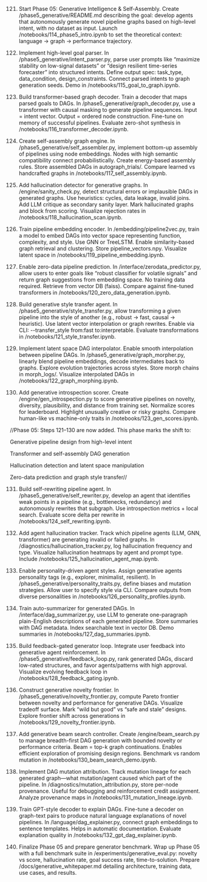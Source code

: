 121. Start Phase 05: Generative Intelligence & Self-Assembly.
Create /phase5_generative/README.md describing the goal: develop agents that autonomously generate novel pipeline graphs based on high-level intent, with no dataset as input. Launch /notebooks/114_phase5_intro.ipynb to set the theoretical context: language → graph → performance trajectory.

122. Implement high-level goal parser.
In /phase5_generative/intent_parser.py, parse user prompts like “maximize stability on low-signal datasets” or “design resilient time-series forecaster” into structured intents. Define output spec: task_type, data_condition, design_constraints. Connect parsed intents to graph generation seeds. Demo in /notebooks/115_goal_to_graph.ipynb.

123. Build transformer-based graph decoder.
Train a decoder that maps parsed goals to DAGs. In /phase5_generative/graph_decoder.py, use a transformer with causal masking to generate pipeline sequences. Input = intent vector. Output = ordered node construction. Fine-tune on memory of successful pipelines. Evaluate zero-shot synthesis in /notebooks/116_transformer_decoder.ipynb.

124. Create self-assembly graph engine.
In /phase5_generative/self_assembler.py, implement bottom-up assembly of pipelines using node embeddings. Nodes with high semantic compatibility connect probabilistically. Create energy-based assembly rules. Store assembled DAGs in autograph_trials/. Compare learned vs handcrafted graphs in /notebooks/117_self_assembly.ipynb.

125. Add hallucination detector for generative graphs.
In /engine/sanity_check.py, detect structural errors or implausible DAGs in generated graphs. Use heuristics: cycles, data leakage, invalid joins. Add LLM critique as secondary sanity layer. Mark hallucinated graphs and block from scoring. Visualize rejection rates in /notebooks/118_hallucination_scan.ipynb.

126. Train pipeline embedding encoder.
In /embedding/pipeline2vec.py, train a model to embed DAGs into vector space representing function, complexity, and style. Use GNN or TreeLSTM. Enable similarity-based graph retrieval and clustering. Store pipeline_vectors.npy. Visualize latent space in /notebooks/119_pipeline_embedding.ipynb.

127. Enable zero-data pipeline prediction.
In /interface/zerodata_predictor.py, allow users to enter goals like “robust classifier for volatile signals” and return graph suggestions from embedding space. No training data required. Retrieve from vector DB (faiss). Compare against fine-tuned transformers in /notebooks/120_zero_data_generation.ipynb.

128. Build generative style transfer agent.
In /phase5_generative/style_transfer.py, allow transforming a given pipeline into the style of another (e.g., robust → fast, causal → heuristic). Use latent vector interpolation or graph rewrites. Enable via CLI: --transfer_style from:fast to:interpretable. Evaluate transformations in /notebooks/121_style_transfer.ipynb.

129. Implement latent space DAG interpolator.
Enable smooth interpolation between pipeline DAGs. In /phase5_generative/graph_morpher.py, linearly blend pipeline embeddings, decode intermediates back to graphs. Explore evolution trajectories across styles. Store morph chains in morph_logs/. Visualize interpolated DAGs in /notebooks/122_graph_morphing.ipynb.

130. Add generative introspection scorer.
Create /engine/gen_introspection.py to score generative pipelines on novelty, diversity, plausibility, and distance from training set. Normalize scores for leaderboard. Highlight unusually creative or risky graphs. Compare human-like vs machine-only traits in /notebooks/123_gen_scores.ipynb.

//Phase 05: Steps 121–130 are now added. This phase marks the shift to:

Generative pipeline design from high-level intent

Transformer and self-assembly DAG generation

Hallucination detection and latent space manipulation

Zero-data prediction and graph style transfer//

131. Build self-rewriting pipeline agent.
In /phase5_generative/self_rewriter.py, develop an agent that identifies weak points in a pipeline (e.g., bottlenecks, redundancy) and autonomously rewrites that subgraph. Use introspection metrics + local search. Evaluate score delta per rewrite in /notebooks/124_self_rewriting.ipynb.

132. Add agent hallucination tracker.
Track which pipeline agents (LLM, GNN, transformer) are generating invalid or failed graphs. In /diagnostics/hallucination_tracker.py, log hallucination frequency and type. Visualize hallucination heatmaps by agent and prompt type. Include /notebooks/125_hallucination_agent_map.ipynb.

133. Enable personality-driven agent styles.
Assign generative agents personality tags (e.g., explorer, minimalist, resilient). In /phase5_generative/personality_traits.py, define biases and mutation strategies. Allow user to specify style via CLI. Compare outputs from diverse personalities in /notebooks/126_personality_profiles.ipynb.

134. Train auto-summarizer for generated DAGs.
In /interface/dag_summarizer.py, use LLM to generate one-paragraph plain-English descriptions of each generated pipeline. Store summaries with DAG metadata. Index searchable text in vector DB. Demo summaries in /notebooks/127_dag_summaries.ipynb.

135. Build feedback-gated generator loop.
Integrate user feedback into generative agent reinforcement. In /phase5_generative/feedback_loop.py, rank generated DAGs, discard low-rated structures, and favor agents/patterns with high approval. Visualize evolving feedback loop in /notebooks/128_feedback_gating.ipynb.

136. Construct generative novelty frontier.
In /phase5_generative/novelty_frontier.py, compute Pareto frontier between novelty and performance for generative DAGs. Visualize tradeoff surface. Mark “wild but good” vs “safe and stale” designs. Explore frontier shift across generations in /notebooks/129_novelty_frontier.ipynb.

137. Add generative beam search controller.
Create /engine/beam_search.py to manage breadth-first DAG generation with bounded novelty or performance criteria. Beam = top-k graph continuations. Enables efficient exploration of promising design regions. Benchmark vs random mutation in /notebooks/130_beam_search_demo.ipynb.

138. Implement DAG mutation attribution.
Track mutation lineage for each generated graph—what mutation/agent caused which part of the pipeline. In /diagnostics/mutation_attribution.py, store per-node provenance. Useful for debugging and reinforcement credit assignment. Analyze provenance maps in /notebooks/131_mutation_lineage.ipynb.

139. Train GPT-style decoder to explain DAGs.
Fine-tune a decoder on graph-text pairs to produce natural language explanations of novel pipelines. In /language/dag_explainer.py, connect graph embeddings to sentence templates. Helps in automatic documentation. Evaluate explanation quality in /notebooks/132_gpt_dag_explainer.ipynb.

140. Finalize Phase 05 and prepare generator benchmark.
Wrap up Phase 05 with a full benchmark suite in /experiments/generative_eval.py: novelty vs score, hallucination rate, goal success rate, time-to-solution. Prepare /docs/generative_whitepaper.md detailing architecture, training data, use cases, and results.

